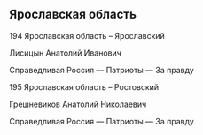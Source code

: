 ## Ярославская область
   
   194 Ярославская область – Ярославский
   
   Лисицын Анатолий Иванович
   
   Справедливая Россия — Патриоты — За правду
   
   195 Ярославская область – Ростовский
   
   Грешневиков Анатолий Николаевич
   
   Справедливая Россия — Патриоты — За правду
   
